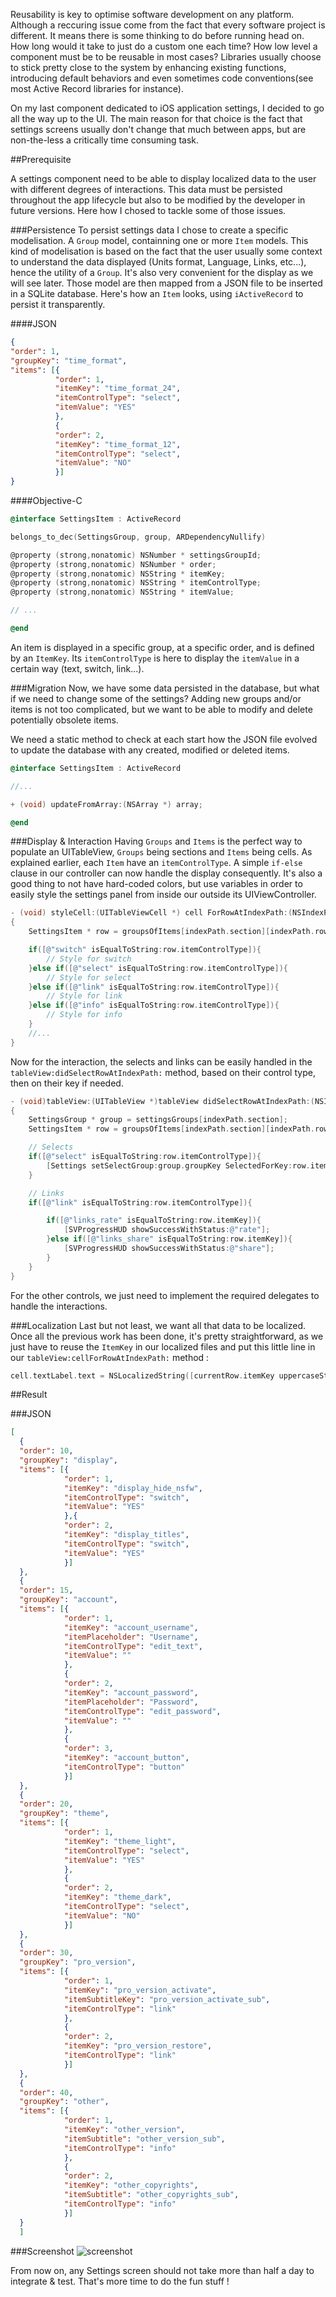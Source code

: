
Reusability is key to optimise software development on any platform. Although a reccuring issue come from the fact that every software project is different.
It means there is some thinking to do before running head on. How long would it take to just do a custom one each time?  How low level a component must be to be reusable in most cases? Libraries usually choose to stick pretty close to the system by enhancing existing functions, introducing default behaviors and even sometimes code conventions(see most Active Record libraries for instance).

On my last component dedicated to iOS application settings, I decided to go all the way up to the UI. The main reason for that choice is the fact that settings screens usually don't change that much between apps, but are non-the-less a critically time consuming task.

##Prerequisite

A settings component need to be able to display localized data to the user with different degrees of interactions. This data must be persisted throughout the app lifecycle but also to be modified by the developer in future versions.
Here how I chosed to tackle some of those issues.

###Persistence
To persist settings data I chose to create a specific modelisation. A `Group` model, containning one or more `Item` models. This kind of modelisation is based on the fact that the user usually some context to understand the data displayed (Units format, Language, Links, etc...), hence the utility of a  `Group`. It's also very convenient for the display as we will see later.
Those model are then mapped from a JSON file to be inserted in a SQLite database. Here's how an `Item` looks, using `iActiveRecord` to persist it transparently.

####JSON

```json
{
"order": 1,
"groupKey": "time_format",
"items": [{
          "order": 1,
          "itemKey": "time_format_24",
          "itemControlType": "select",
          "itemValue": "YES"
          },
          {
          "order": 2,
          "itemKey": "time_format_12",
          "itemControlType": "select",
          "itemValue": "NO"
          }]
}
```

####Objective-C

```objective-c
@interface SettingsItem : ActiveRecord

belongs_to_dec(SettingsGroup, group, ARDependencyNullify)

@property (strong,nonatomic) NSNumber * settingsGroupId;
@property (strong,nonatomic) NSNumber * order;
@property (strong,nonatomic) NSString * itemKey;
@property (strong,nonatomic) NSString * itemControlType;
@property (strong,nonatomic) NSString * itemValue;

// ...

@end
```

An item is displayed in a specific group, at a specific order, and is defined by an `ItemKey`. Its `itemControlType` is here to display the `itemValue` in a certain way (text, switch, link...).

###Migration
Now, we have some data persisted in the database, but what if we need to change some of the settings? Adding new groups and/or items is not too complicated, but we want to be able to modify and delete potentially obsolete items.

We need a static method to check at each start how the JSON file evolved to update the database with any created, modified or deleted items.

```objective-c
@interface SettingsItem : ActiveRecord

//...

+ (void) updateFromArray:(NSArray *) array;

@end
```

###Display & Interaction
Having `Groups` and `Items` is the perfect way to populate an UITableView, `Groups` being sections and `Items` being cells.
As explained earlier, each `Item` have an `itemControlType`. A simple `if-else` clause in our controller can now handle the display consequently.
It's also a good thing to not have hard-coded colors, but use variables in order to easily style the settings panel from inside our outside its UIViewController.

```Objective-C
- (void) styleCell:(UITableViewCell *) cell ForRowAtIndexPath:(NSIndexPath *)indexPath
{
    SettingsItem * row = groupsOfItems[indexPath.section][indexPath.row];

    if([@"switch" isEqualToString:row.itemControlType]){
        // Style for switch
    }else if([@"select" isEqualToString:row.itemControlType]){
        // Style for select
    }else if([@"link" isEqualToString:row.itemControlType]){
        // Style for link
    }else if([@"info" isEqualToString:row.itemControlType]){
        // Style for info
    }
    //...
}
```

Now for the interaction, the selects and links can be easily handled in the `tableView:didSelectRowAtIndexPath:` method, based on their control type, then on their key if needed.

```Objective-C
- (void)tableView:(UITableView *)tableView didSelectRowAtIndexPath:(NSIndexPath *)indexPath
{
    SettingsGroup * group = settingsGroups[indexPath.section];
    SettingsItem * row = groupsOfItems[indexPath.section][indexPath.row];

    // Selects
    if([@"select" isEqualToString:row.itemControlType]){
        [Settings setSelectGroup:group.groupKey SelectedForKey:row.itemKey];
    }

    // Links
    if([@"link" isEqualToString:row.itemControlType]){

        if([@"links_rate" isEqualToString:row.itemKey]){
            [SVProgressHUD showSuccessWithStatus:@"rate"];
        }else if([@"links_share" isEqualToString:row.itemKey]){
            [SVProgressHUD showSuccessWithStatus:@"share"];
        }
    }
}
```
For the other controls, we just need to implement the required delegates to handle the interactions.

###Localization
Last but not least, we want all that data to be localized. Once all the previous work has been done, it's pretty straightforward, as we just have to reuse the `ItemKey` in our localized files and put this little line in our `tableView:cellForRowAtIndexPath:` method :

```Objective-C
cell.textLabel.text = NSLocalizedString([currentRow.itemKey uppercaseString], nil);
```

##Result

###JSON

```json
[
  {
  "order": 10,
  "groupKey": "display",
  "items": [{
            "order": 1,
            "itemKey": "display_hide_nsfw",
            "itemControlType": "switch",
            "itemValue": "YES"
            },{
            "order": 2,
            "itemKey": "display_titles",
            "itemControlType": "switch",
            "itemValue": "YES"
            }]
  },
  {
  "order": 15,
  "groupKey": "account",
  "items": [{
            "order": 1,
            "itemKey": "account_username",
            "itemPlaceholder": "Username",
            "itemControlType": "edit_text",
            "itemValue": ""
            },
            {
            "order": 2,
            "itemKey": "account_password",
            "itemPlaceholder": "Password",
            "itemControlType": "edit_password",
            "itemValue": ""
            },
            {
            "order": 3,
            "itemKey": "account_button",
            "itemControlType": "button"
            }]
  },
  {
  "order": 20,
  "groupKey": "theme",
  "items": [{
            "order": 1,
            "itemKey": "theme_light",
            "itemControlType": "select",
            "itemValue": "YES"
            },
            {
            "order": 2,
            "itemKey": "theme_dark",
            "itemControlType": "select",
            "itemValue": "NO"
            }]
  },
  {
  "order": 30,
  "groupKey": "pro_version",
  "items": [{
            "order": 1,
            "itemKey": "pro_version_activate",
            "itemSubtitleKey": "pro_version_activate_sub",
            "itemControlType": "link"
            },
            {
            "order": 2,
            "itemKey": "pro_version_restore",
            "itemControlType": "link"
            }]
  },
  {
  "order": 40,
  "groupKey": "other",
  "items": [{
            "order": 1,
            "itemKey": "other_version",
            "itemSubtitle": "other_version_sub",
            "itemControlType": "info"
            },
            {
            "order": 2,
            "itemKey": "other_copyrights",
            "itemSubtitle": "other_copyrights_sub",
            "itemControlType": "info"
            }]
  }
  ]
```

###Screenshot
![screenshot](http://i.imgur.com/WsC7AzQ.png)

From now on, any Settings screen should not take more than half a day to integrate & test. That's more time to do the fun stuff !